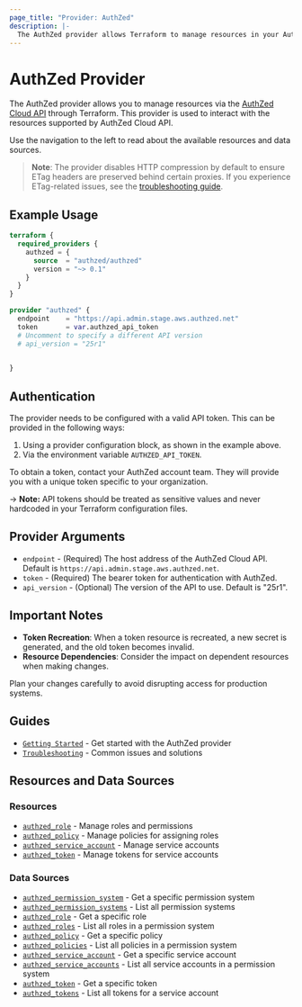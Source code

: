 ```yaml
---
page_title: "Provider: AuthZed"
description: |-
  The AuthZed provider allows Terraform to manage resources in your AuthZed environment.
---
```


# AuthZed Provider

The AuthZed provider allows you to manage resources via the [AuthZed Cloud API](https://www.postman.com/authzed/spicedb/collection/5fm402n/authzed-cloud-api) through Terraform. This provider is used to interact with the resources supported by AuthZed Cloud API.

Use the navigation to the left to read about the available resources and data sources.

> **Note**: The provider disables HTTP compression by default to ensure ETag headers are preserved behind certain proxies. If you experience ETag-related issues, see the [troubleshooting guide](guides/troubleshooting.md#etag-and-compression-issues).

## Example Usage

```terraform
terraform {
  required_providers {
    authzed = {
      source  = "authzed/authzed"
      version = "~> 0.1"
    }
  }
}

provider "authzed" {
  endpoint    = "https://api.admin.stage.aws.authzed.net"
  token       = var.authzed_api_token
  # Uncomment to specify a different API version
  # api_version = "25r1"
  

}
```

## Authentication

The provider needs to be configured with a valid API token. This can be provided in the following ways:

1. Using a provider configuration block, as shown in the example above.
2. Via the environment variable `AUTHZED_API_TOKEN`.

To obtain a token, contact your AuthZed account team. They will provide you with a unique token specific to your organization.

-> **Note:** API tokens should be treated as sensitive values and never hardcoded in your Terraform configuration files.

## Provider Arguments

* `endpoint` - (Required) The host address of the AuthZed Cloud API. Default is `https://api.admin.stage.aws.authzed.net`.
* `token` - (Required) The bearer token for authentication with AuthZed.
* `api_version` - (Optional) The version of the API to use. Default is "25r1".


## Important Notes

* **Token Recreation**: When a token resource is recreated, a new secret is generated, and the old token becomes invalid.
* **Resource Dependencies**: Consider the impact on dependent resources when making changes.

Plan your changes carefully to avoid disrupting access for production systems.

## Guides

* [`Getting Started`](guides/getting-started.md) - Get started with the AuthZed provider
* [`Troubleshooting`](guides/troubleshooting.md) - Common issues and solutions

## Resources and Data Sources

### Resources

* [`authzed_role`](resources/role.md) - Manage roles and permissions
* [`authzed_policy`](resources/policy.md) - Manage policies for assigning roles
* [`authzed_service_account`](resources/service_account.md) - Manage service accounts
* [`authzed_token`](resources/token.md) - Manage tokens for service accounts

### Data Sources

* [`authzed_permission_system`](data-sources/permission_system.md) - Get a specific permission system
* [`authzed_permission_systems`](data-sources/permission_systems.md) - List all permission systems
* [`authzed_role`](data-sources/role.md) - Get a specific role
* [`authzed_roles`](data-sources/roles.md) - List all roles in a permission system
* [`authzed_policy`](data-sources/policy.md) - Get a specific policy
* [`authzed_policies`](data-sources/policies.md) - List all policies in a permission system
* [`authzed_service_account`](data-sources/service_account.md) - Get a specific service account
* [`authzed_service_accounts`](data-sources/service_accounts.md) - List all service accounts in a permission system
* [`authzed_token`](data-sources/token.md) - Get a specific token
* [`authzed_tokens`](data-sources/tokens.md) - List all tokens for a service account 
